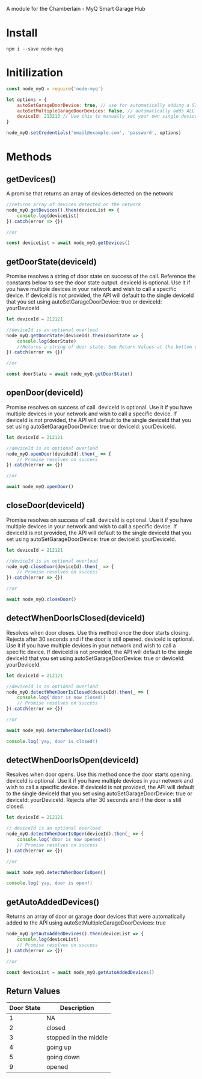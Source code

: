 A module for the Chamberlain - MyQ Smart Garage Hub

# Install

`npm i --save node-myq` 

# Initilization

``` javascript
const node_myQ = require('node-myq')

let options = {
    autoSetGarageDoorDevice: true, // use for automatically adding a SINGLE DEVICE
    autoSetMultipleGarageDoorDevices: false, // automatically adds ALL DETECTED DOORS to the API. 
    deviceId: 213213 // Use this to manually set your own single deviceId
}

node_myQ.setCredentials('email@example.com', 'password', options)
```

# Methods

## getDevices()

A promise that returns an array of devices detected on the network

``` javascript
//returns array of devices detected on the network
node_myQ.getDevices().then(deviceList => {
    console.log(deviceList)
}).catch(error => {})

//or

const deviceList = await node_myQ.getDevices()
```

## getDoorState(deviceId)

Promise resolves a string of door state on success of the call. Reference the constants below to see the door state output.
deviceId is optional. Use it if you have multiple devices in your network and wish to call a specific device.
If deviceId is not provided, the API will default to the single deviceId that you set using autoSetGarageDoorDevice: true or deviceId: yourDeviceId.

``` javascript
let deviceId = 212121 

//deviceId is an optional overload
node_myQ.getDoorState(deviceId).then(doorState => {
    console.log(doorState)
    //Returns a string of door state. See Return Values at the bottom of the page.
}).catch(error => {})

//or

const doorState = await node_myQ.getDoorState()
```

## openDoor(deviceId)

Promise resolves on success of call. deviceId is optional. Use it if you have multiple devices in your network and wish to call a specific device.
If deviceId is not provided, the API will default to the single deviceId that you set using autoSetGarageDoorDevice: true or deviceId: yourDeviceId.

``` javascript
let deviceId = 212121 

//deviceId is an optional overload
node_myQ.openDoor(devideId).then(_ => {
    // Promise resolves on success
}).catch(error => {})

//or

await node_myQ.openDoor()
```

## closeDoor(deviceId)

Promise resolves on success of call. deviceId is optional. Use it if you have multiple devices in your network and wish to call a specific device.
If deviceId is not provided, the API will default to the single deviceId that you set using autoSetGarageDoorDevice: true or deviceId: yourDeviceId.

``` javascript
let deviceId = 212121 

//deviceId is an optional overload
node_myQ.closeDoor(deviceId).then(_ => {
    // Promise resolves on success
}).catch(error => {})

//or

await node_myQ.closeDoor()
```

## detectWhenDoorIsClosed(deviceId)

Resolves when door closes. Use this method once the door starts closing.
Rejects after 30 seconds and if the door is still opened.
 deviceId is optional. Use it if you have multiple devices in your network and wish to call a specific device.
If deviceId is not provided, the API will default to the single deviceId that you set using autoSetGarageDoorDevice: true or deviceId: yourDeviceId.

``` javascript
let deviceId = 212121 

//deviceId is an optional overload
node_myQ.detectWhenDoorIsClosed(deviceId).then(_ => {
    console.log('door is now closed!)
    // Promise resolves on success
}).catch(error => {})

//or 

await node_myQ.detectWhenDoorIsClosed()

console.log('yay, door is closed!)
```

## detectWhenDoorIsOpen(deviceId)

Resolves when door opens. Use this method once the door starts opening.
 deviceId is optional. Use it if you have multiple devices in your network and wish to call a specific device.
If deviceId is not provided, the API will default to the single deviceId that you set using autoSetGarageDoorDevice: true or deviceId: yourDeviceId.
Rejects after 30 seconds and if the door is still closed.

``` javascript
let deviceId = 212121 

// deviceId is an optional overload
node_myQ.detectWhenDoorIsOpen(deviceId).then(_ => {
    console.log('door is now opened!)
    // Promise resolves on success
}).catch(error => {})

//or

await node_myQ.detectWhenDoorIsOpen()

console.log('yay, door is open!)
```

## getAutoAddedDevices()

Returns an array of door or garage door devices that were automatically added to the API using autoSetMultipleGarageDoorDevices: true

``` javascript
node_myQ.getAutoAddedDevices().then(deviceList => {
    console.log(deviceList)
    // Promise resolves on success
}).catch(error => {})

//or

const deviceList = await node_myQ.getAutoAddedDevices()
```

## Return Values

| Door State | Description           |
|------------|-----------------------|
| 1          | NA                    |
| 2          | closed                |
| 3          | stopped in the middle |
| 4          | going up              |
| 5          | going down            |
| 9          | opened                |

